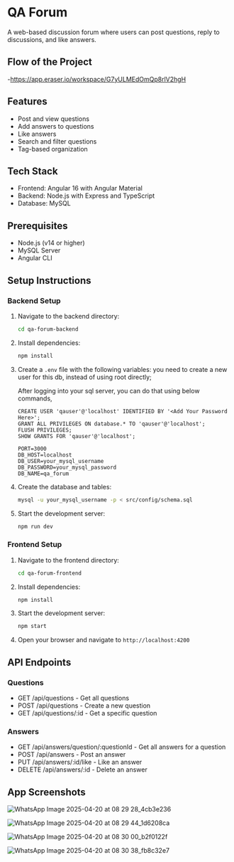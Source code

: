 # QA Forum

A web-based discussion forum where users can post questions, reply to discussions, and like answers.

## Flow of the Project
-https://app.eraser.io/workspace/G7yULMEdOmQp8rlV2hgH

## Features

- Post and view questions
- Add answers to questions
- Like answers
- Search and filter questions
- Tag-based organization

## Tech Stack

- Frontend: Angular 16 with Angular Material
- Backend: Node.js with Express and TypeScript
- Database: MySQL

## Prerequisites

- Node.js (v14 or higher)
- MySQL Server
- Angular CLI

## Setup Instructions

### Backend Setup

1. Navigate to the backend directory:
   ```bash
   cd qa-forum-backend
   ```

2. Install dependencies:
   ```bash
   npm install
   ```

3. Create a `.env` file with the following variables:
    you need to create a new user for this db, instead of using root directly;

    After logging into your sql server, you can do that using below commands,
    
    ```
    CREATE USER 'qauser'@'localhost' IDENTIFIED BY '<Add Your Password Here>';
    GRANT ALL PRIVILEGES ON database.* TO 'qauser'@'localhost';
    FLUSH PRIVILEGES;
    SHOW GRANTS FOR 'qauser'@'localhost';
    ```

   ```
   PORT=3000
   DB_HOST=localhost
   DB_USER=your_mysql_username
   DB_PASSWORD=your_mysql_password
   DB_NAME=qa_forum
   ```

4. Create the database and tables:
   ```bash
   mysql -u your_mysql_username -p < src/config/schema.sql
   ```

5. Start the development server:
   ```bash
   npm run dev
   ```

### Frontend Setup

1. Navigate to the frontend directory:
   ```bash
   cd qa-forum-frontend
   ```

2. Install dependencies:
   ```bash
   npm install
   ```

3. Start the development server:
   ```bash
   npm start
   ```

4. Open your browser and navigate to `http://localhost:4200`

## API Endpoints

### Questions
- GET /api/questions - Get all questions
- POST /api/questions - Create a new question
- GET /api/questions/:id - Get a specific question

### Answers
- GET /api/answers/question/:questionId - Get all answers for a question
- POST /api/answers - Post an answer
- PUT /api/answers/:id/like - Like an answer
- DELETE /api/answers/:id - Delete an answer

## App Screenshots
![WhatsApp Image 2025-04-20 at 08 29 28_4cb3e236](https://github.com/user-attachments/assets/7edd784a-c851-431c-b432-bc25e35d4aa5)


![WhatsApp Image 2025-04-20 at 08 29 44_1d6208ca](https://github.com/user-attachments/assets/39f45440-5dd0-4e24-8038-a8b45e60a4b2)


![WhatsApp Image 2025-04-20 at 08 30 00_b2f0122f](https://github.com/user-attachments/assets/bcf6591b-35d2-4a71-a7a2-6b28bec27804)


![WhatsApp Image 2025-04-20 at 08 30 38_fb8c32e7](https://github.com/user-attachments/assets/bb6dbdce-a49d-40fb-b2d5-d000da7c0e36)
